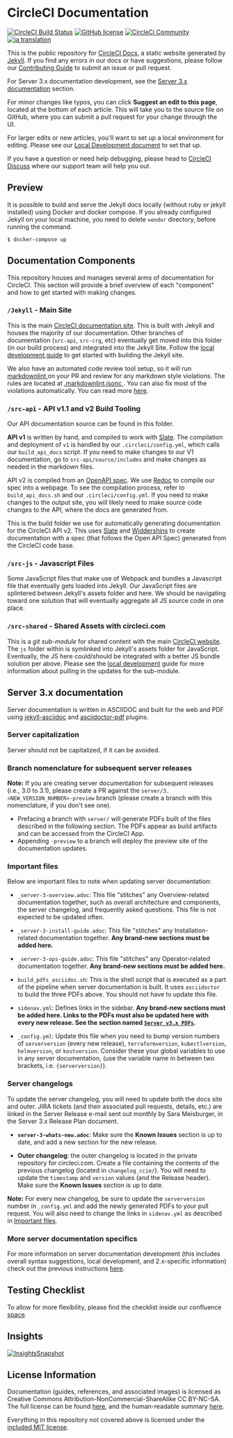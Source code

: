 # CircleCI Documentation

[![CircleCI Build Status](https://circleci.com/gh/circleci/circleci-docs.svg?style=shield)](https://circleci.com/gh/circleci/circleci-docs)
[![GitHub license](https://img.shields.io/badge/license-MIT-blue.svg)](https://raw.githubusercontent.com/circleci/circleci-docs/master/LICENSE)
[![CircleCi Community](https://img.shields.io/badge/community-CircleCI%20Discuss-343434.svg)](https://discuss.circleci.com)
[![ja translation](https://img.shields.io/badge/dynamic/json?color=blue&label=ja&style=flat&query=%24.progress.0.data.translationProgress&url=https%3A%2F%2Fbadges.awesome-crowdin.com%2Fstats-13528254-306408.json)](https://crowdin.com)

This is the public repository for [CircleCI Docs](https://circleci.com/docs/), a
static website generated by [Jekyll](https://jekyllrb.com/). If you find any
errors in our docs or have suggestions, please follow our [Contributing
Guide](docs/CONTRIBUTING.md) to submit an issue or pull request.

For Server 3.x documentation development, see the [Server 3.x documentation](#server-3.x-documentation) section.

For minor changes like typos, you can click **Suggest an edit to this page**,
located at the bottom of each article. This will take you to the source file on
GitHub, where you can submit a pull request for your change through the UI.

For larger edits or new articles, you'll want to set up a local environment for
editing. Please see our [Local Development
document](./docs/local-development.md) to set that up.

If you have a question or need help debugging, please head to [CircleCI
Discuss](https://discuss.circleci.com/) where our support team will help you
out.

## Preview

It is possible to build and serve the Jekyll docs locally (without ruby or jekyll installed) using Docker and docker compose.
If you already configured Jekyll on your local machine, you need to delete `vendor` directory, before running the command.

```
$ docker-compose up
```

## Documentation Components

This repository houses and manages several arms of documentation for CircleCI.
This section will provide a brief overview of each "component" and how to get
started with making changes.

### `/Jekyll` - Main Site

This is the main [CircleCI documentation site](https://circleci.com/docs/2.0/).
This is built with Jekyll and houses the majority of our documentation. Other
branches of documentation (`src-api`, `src-crg`, etc) eventually get moved into
this folder (in our build process) and integrated into the Jekyll Site. Follow
the [local development guide](./docs/local-development.md) to get started with
building the Jekyll site.

We also have an automated code review tool setup, so it will run [markdownlint
](https://github.com/DavidAnson/markdownlint) on your PR and review for any
markdown style violations. The rules are located at [.markdownlint.jsonc
](https://github.com/DavidAnson/markdownlint/blob/main/.markdownlint.jsonc).
You can also fix most of the violations automatically. You can read more 
[here](https://github.com/circleci/circleci-docs/blob/master/docs/local-development.md#markdownlinter).

### `/src-api` - API v1.1 and v2 Build Tooling

Our API documentation source can be found in this folder.

**API v1** is written by hand, and compiled to work with
[Slate](https://github.com/slatedocs/slate). The compilation and deployment of
`v1` is handled by our `.circleci/config.yml`, which calls our `build_api_docs`
script. If you need to make changes to our V1 documentation, go to
`src-api/source/includes` and make changes as needed in the markdown files.

API v2 is compiled from an [OpenAPI
spec](https://github.com/OAI/OpenAPI-Specification). We use
[Redoc](https://github.com/Redocly/redoc) to compile our spec into a webpage. To
see the compilation process, refer to `build_api_docs.sh` and our
`.circleci/config.yml`. If you need to make changes to the output site, you will
likely need to make source code changes to the API, where the docs are generated
from.

This is the build folder we use for automatically generating documentation for
the CircleCI API v2. This uses [Slate](https://github.com/slatedocs/slate) and
[Widdershins](https://github.com/Mermade/widdershins) to create documentation
with a spec (that follows the Open API Spec) generated from the CircleCI code
base.

### `/src-js` - Javascript Files

Some JavaScript files that make use of Webpack  and bundles a Javascript
file that eventually gets loaded into Jekyll. Our JavaScript files are
splintered between Jekyll's assets folder and here. We should be navigating
toward one solution that will eventually aggregate all JS source code in one place.

### `/src-shared` - Shared Assets with circleci.com

This is a *git sub-module* for shared content with the main [CircleCI
website](https://circleci.com/docs/). The `js` folder within is symlinked into
Jekyll's assets folder for JavaScript. Eventually, the JS here could/should be
integrated with a better JS bundle solution per above. Please see the [local
development](./docs/local-development.md) guide for more information about
pulling in the updates for the sub-module.

## Server 3.x documentation

Server documentation is written in ASCIIDOC and built for the web and PDF using 
[jekyll-asciidoc](https://github.com/asciidoctor/jekyll-asciidoc) and [asciidoctor-pdf](https://github.com/asciidoctor/asciidoctor-pdf) plugins.

### Server capitalization

Server should not be capitalized, if it can be avoided.

### Branch nomenclature for subsequent server releases

**Note:** If you are creating server documentation for subsequent releases (i.e., 3.0 to 3.1), please 
create a PR against the `server/3.<NEW_VERSION_NUMBER>-preview` branch (please create a branch with
this nomenclature, if you don't see one).

- Prefacing a branch with `server/` will generate PDFs built of the files described in the following section. The PDFs appear as build artifacts 
and can be accessed from the CircleCI App.
- Appending `-preview` to a branch will deploy the preview site of the documentation updates.

### Important files

Below are important files to note when updating server documentation:

- `_server-3-overview.adoc`: This file "stitches" any Overview-related documentation together, such as overall architecture 
  and components, the server changelog, and frequently asked questions. This file is not expected to be updated often.
- `_server-3-install-guide.adoc`: This file "stitches" any Installation-related documentation together. **Any brand-new sections must be added here.**
- `_server-3-ops-guide.adoc`: This file "stitches" any Operator-related documentation together. **Any brand-new sections must be added here.**

- `build_pdfs_asciidoc.sh`: This is the shell script that is executed as a part of the pipeline when server documentation 
  is built. It uses `asciidoctor` to build the three PDFs above. You should not have to update this file.
  
- `sidenav.yml`: Defines links in the sidebar. **Any brand-new sections must be added here. Links to the PDFs must also be
  updated here with every new release. See the section named [`Server v3.x PDFs`](https://github.com/circleci/circleci-docs/blob/21815f9ef8ff7213eff54f920a452032b06cccb8/jekyll/_data/sidenav.yml#L355).**

- `_config.yml`: Update this file when you need to bump version numbers of `serverversion` (every new release),
  `terraformversion`, `kubectlversion`, `helmversion`, or `kostversion`. Consider these your global variables to use in any
  server documentation, (use the variable name in between two brackets, i.e. `{serverversion}`).
  
### Server changelogs

To update the server changelog, you will need to update both the docs site and outer. JIRA tickets (and their associated
pull requests, details, etc.) are linked in the Server Release e-mail sent out monthly by Sara Meisburger, in the 
Server 3.x Release Plan document.

- **`server-3-whats-new.adoc`**: Make sure the **Known Issues** section is up to date, and add a new section for the new 
  release.

- **Outer changelog**: the outer changelog is located in the private repository for circleci.com. Create a file containing
  the contents of the previous changelog (located in `changelog_ccie/`). You will need to update the `timestamp`
  and `version` values (and the Release header). Make sure the **Known Issues** section is up to date.

**Note:** For every new changelog, be sure to update the `serverversion` number in `_config.yml` and add the newly 
generated PDFs to your pull request. You will also need to change the links in `sidenav.yml` as described in [Important files](#important-files).

### More server documentation specifics

For more information on server documentation development (this includes overall syntax suggestions, local development, 
and 2.x-specific information) check out the previous instructions [here](https://github.com/circleci/circleci-docs/blob/master/docs/server-docs.adoc).

## Testing Checklist 
To allow for more flexibility, please find the checklist inside our confluence [space](https://circleci.atlassian.net/l/c/Tm5oiCFF).

## Insights

[![InsightsSnapshot](https://dl.circleci.com/insights-snapshot/gh/circleci/circleci-docs/master/build-deploy/badge.svg)](https://app.circleci.com/insights/github/circleci/circleci-docs/workflows/build-deploy?branch=master)


## License Information
Documentation (guides, references, and associated images) is licensed as
Creative Commons Attribution-NonCommercial-ShareAlike CC BY-NC-SA. The full
license can be found
[here](http://creativecommons.org/licenses/by-nc-sa/4.0/legalcode), and the
human-readable summary
[here](http://creativecommons.org/licenses/by-nc-sa/4.0/).

Everything in this repository not covered above is licensed under the [included
MIT license](./docs/licence.md).
